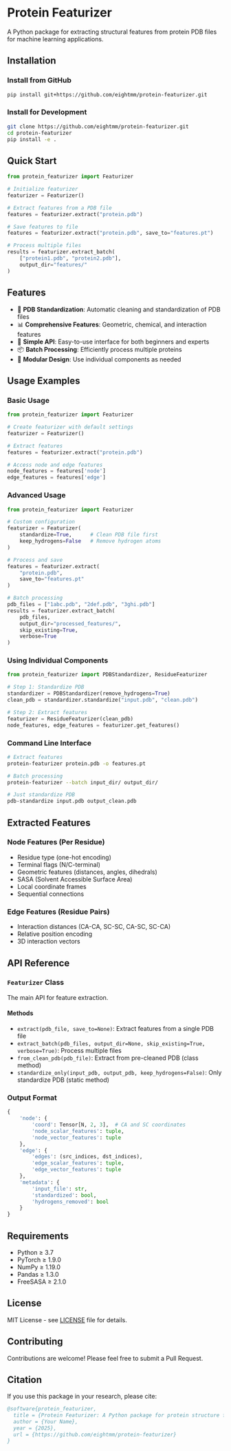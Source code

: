 # Protein Featurizer

A Python package for extracting structural features from protein PDB files for machine learning applications.

## Installation

### Install from GitHub

```bash
pip install git+https://github.com/eightmm/protein-featurizer.git
```

### Install for Development

```bash
git clone https://github.com/eightmm/protein-featurizer.git
cd protein-featurizer
pip install -e .
```

## Quick Start

```python
from protein_featurizer import Featurizer

# Initialize featurizer
featurizer = Featurizer()

# Extract features from a PDB file
features = featurizer.extract("protein.pdb")

# Save features to file
features = featurizer.extract("protein.pdb", save_to="features.pt")

# Process multiple files
results = featurizer.extract_batch(
    ["protein1.pdb", "protein2.pdb"],
    output_dir="features/"
)
```

## Features

- 🧬 **PDB Standardization**: Automatic cleaning and standardization of PDB files
- 📊 **Comprehensive Features**: Geometric, chemical, and interaction features
- 🚀 **Simple API**: Easy-to-use interface for both beginners and experts
- 📦 **Batch Processing**: Efficiently process multiple proteins
- 🔧 **Modular Design**: Use individual components as needed

## Usage Examples

### Basic Usage

```python
from protein_featurizer import Featurizer

# Create featurizer with default settings
featurizer = Featurizer()

# Extract features
features = featurizer.extract("protein.pdb")

# Access node and edge features
node_features = features['node']
edge_features = features['edge']
```

### Advanced Usage

```python
from protein_featurizer import Featurizer

# Custom configuration
featurizer = Featurizer(
    standardize=True,      # Clean PDB file first
    keep_hydrogens=False   # Remove hydrogen atoms
)

# Process and save
features = featurizer.extract(
    "protein.pdb",
    save_to="features.pt"
)

# Batch processing
pdb_files = ["1abc.pdb", "2def.pdb", "3ghi.pdb"]
results = featurizer.extract_batch(
    pdb_files,
    output_dir="processed_features/",
    skip_existing=True,
    verbose=True
)
```

### Using Individual Components

```python
from protein_featurizer import PDBStandardizer, ResidueFeaturizer

# Step 1: Standardize PDB
standardizer = PDBStandardizer(remove_hydrogens=True)
clean_pdb = standardizer.standardize("input.pdb", "clean.pdb")

# Step 2: Extract features
featurizer = ResidueFeaturizer(clean_pdb)
node_features, edge_features = featurizer.get_features()
```

### Command Line Interface

```bash
# Extract features
protein-featurizer protein.pdb -o features.pt

# Batch processing
protein-featurizer --batch input_dir/ output_dir/

# Just standardize PDB
pdb-standardize input.pdb output_clean.pdb
```

## Extracted Features

### Node Features (Per Residue)
- Residue type (one-hot encoding)
- Terminal flags (N/C-terminal)
- Geometric features (distances, angles, dihedrals)
- SASA (Solvent Accessible Surface Area)
- Local coordinate frames
- Sequential connections

### Edge Features (Residue Pairs)
- Interaction distances (CA-CA, SC-SC, CA-SC, SC-CA)
- Relative position encoding
- 3D interaction vectors

## API Reference

### `Featurizer` Class

The main API for feature extraction.

#### Methods

- `extract(pdb_file, save_to=None)`: Extract features from a single PDB file
- `extract_batch(pdb_files, output_dir=None, skip_existing=True, verbose=True)`: Process multiple files
- `from_clean_pdb(pdb_file)`: Extract from pre-cleaned PDB (class method)
- `standardize_only(input_pdb, output_pdb, keep_hydrogens=False)`: Only standardize PDB (static method)

### Output Format

```python
{
    'node': {
        'coord': Tensor[N, 2, 3],  # CA and SC coordinates
        'node_scalar_features': tuple,
        'node_vector_features': tuple
    },
    'edge': {
        'edges': (src_indices, dst_indices),
        'edge_scalar_features': tuple,
        'edge_vector_features': tuple
    },
    'metadata': {
        'input_file': str,
        'standardized': bool,
        'hydrogens_removed': bool
    }
}
```

## Requirements

- Python ≥ 3.7
- PyTorch ≥ 1.9.0
- NumPy ≥ 1.19.0
- Pandas ≥ 1.3.0
- FreeSASA ≥ 2.1.0

## License

MIT License - see [LICENSE](LICENSE) file for details.

## Contributing

Contributions are welcome! Please feel free to submit a Pull Request.

## Citation

If you use this package in your research, please cite:

```bibtex
@software{protein_featurizer,
  title = {Protein Featurizer: A Python package for protein structure feature extraction},
  author = {Your Name},
  year = {2025},
  url = {https://github.com/eightmm/protein-featurizer}
}
```